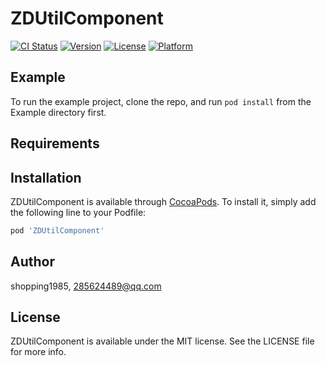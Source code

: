 # ZDUtilComponent

[![CI Status](https://img.shields.io/travis/shopping1985/ZDUtilComponent.svg?style=flat)](https://travis-ci.org/shopping1985/ZDUtilComponent)
[![Version](https://img.shields.io/cocoapods/v/ZDUtilComponent.svg?style=flat)](https://cocoapods.org/pods/ZDUtilComponent)
[![License](https://img.shields.io/cocoapods/l/ZDUtilComponent.svg?style=flat)](https://cocoapods.org/pods/ZDUtilComponent)
[![Platform](https://img.shields.io/cocoapods/p/ZDUtilComponent.svg?style=flat)](https://cocoapods.org/pods/ZDUtilComponent)

## Example

To run the example project, clone the repo, and run `pod install` from the Example directory first.

## Requirements

## Installation

ZDUtilComponent is available through [CocoaPods](https://cocoapods.org). To install
it, simply add the following line to your Podfile:

```ruby
pod 'ZDUtilComponent'
```

## Author

shopping1985, 285624489@qq.com

## License

ZDUtilComponent is available under the MIT license. See the LICENSE file for more info.
